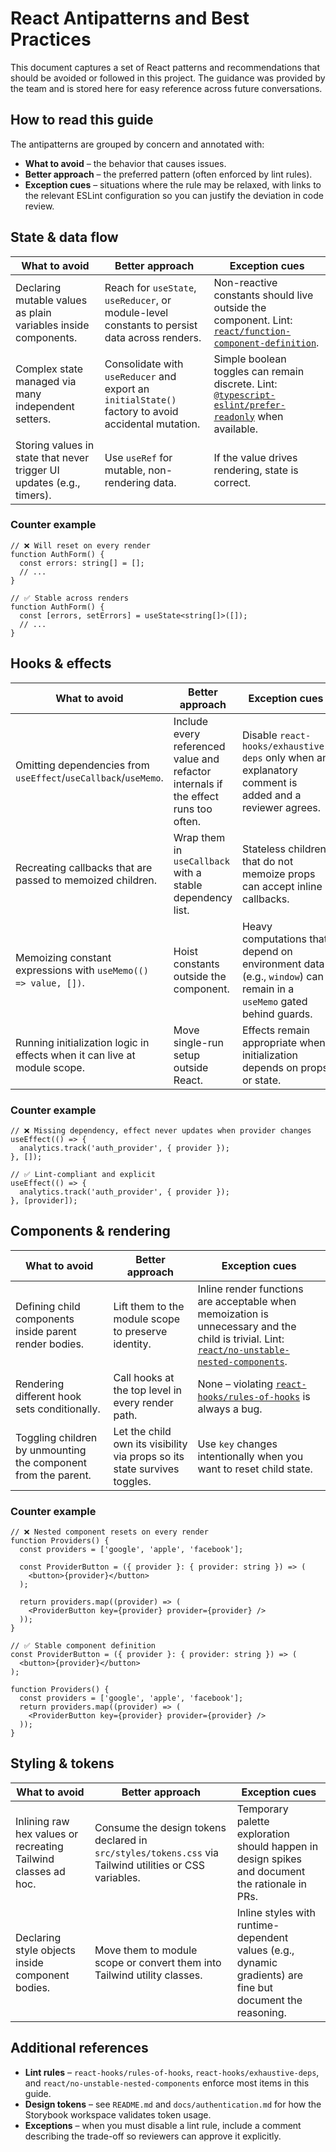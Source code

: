 # React Antipatterns and Best Practices

This document captures a set of React patterns and recommendations that should be avoided or followed in this project. The guidance was provided by the team and is stored here for easy reference across future conversations.

## How to read this guide

The antipatterns are grouped by concern and annotated with:

- **What to avoid** – the behavior that causes issues.
- **Better approach** – the preferred pattern (often enforced by lint rules).
- **Exception cues** – situations where the rule may be relaxed, with links to the relevant ESLint configuration so you can justify the deviation in code review.

## State & data flow

| What to avoid | Better approach | Exception cues |
| --- | --- | --- |
| Declaring mutable values as plain variables inside components. | Reach for `useState`, `useReducer`, or module-level constants to persist data across renders. | Non-reactive constants should live outside the component. Lint: [`react/function-component-definition`](https://github.com/jsx-eslint/eslint-plugin-react/blob/master/docs/rules/function-component-definition.md). |
| Complex state managed via many independent setters. | Consolidate with `useReducer` and export an `initialState()` factory to avoid accidental mutation. | Simple boolean toggles can remain discrete. Lint: [`@typescript-eslint/prefer-readonly`](https://typescript-eslint.io/rules/prefer-readonly/) when available. |
| Storing values in state that never trigger UI updates (e.g., timers). | Use `useRef` for mutable, non-rendering data. | If the value drives rendering, state is correct. |

### Counter example

```tsx
// ❌ Will reset on every render
function AuthForm() {
  const errors: string[] = [];
  // ...
}

// ✅ Stable across renders
function AuthForm() {
  const [errors, setErrors] = useState<string[]>([]);
  // ...
}
```

## Hooks & effects

| What to avoid | Better approach | Exception cues |
| --- | --- | --- |
| Omitting dependencies from `useEffect`/`useCallback`/`useMemo`. | Include every referenced value and refactor internals if the effect runs too often. | Disable `react-hooks/exhaustive-deps` only when an explanatory comment is added and a reviewer agrees. |
| Recreating callbacks that are passed to memoized children. | Wrap them in `useCallback` with a stable dependency list. | Stateless children that do not memoize props can accept inline callbacks. |
| Memoizing constant expressions with `useMemo(() => value, [])`. | Hoist constants outside the component. | Heavy computations that depend on environment data (e.g., `window`) can remain in a `useMemo` gated behind guards. |
| Running initialization logic in effects when it can live at module scope. | Move single-run setup outside React. | Effects remain appropriate when initialization depends on props or state. |

### Counter example

```tsx
// ❌ Missing dependency, effect never updates when provider changes
useEffect(() => {
  analytics.track('auth_provider', { provider });
}, []);

// ✅ Lint-compliant and explicit
useEffect(() => {
  analytics.track('auth_provider', { provider });
}, [provider]);
```

## Components & rendering

| What to avoid | Better approach | Exception cues |
| --- | --- | --- |
| Defining child components inside parent render bodies. | Lift them to the module scope to preserve identity. | Inline render functions are acceptable when memoization is unnecessary and the child is trivial. Lint: [`react/no-unstable-nested-components`](https://github.com/jsx-eslint/eslint-plugin-react/blob/master/docs/rules/no-unstable-nested-components.md). |
| Rendering different hook sets conditionally. | Call hooks at the top level in every render path. | None – violating [`react-hooks/rules-of-hooks`](https://react.dev/learn/rules-of-hooks) is always a bug. |
| Toggling children by unmounting the component from the parent. | Let the child own its visibility via props so its state survives toggles. | Use `key` changes intentionally when you want to reset child state. |

### Counter example

```tsx
// ❌ Nested component resets on every render
function Providers() {
  const providers = ['google', 'apple', 'facebook'];

  const ProviderButton = ({ provider }: { provider: string }) => (
    <button>{provider}</button>
  );

  return providers.map((provider) => (
    <ProviderButton key={provider} provider={provider} />
  ));
}

// ✅ Stable component definition
const ProviderButton = ({ provider }: { provider: string }) => (
  <button>{provider}</button>
);

function Providers() {
  const providers = ['google', 'apple', 'facebook'];
  return providers.map((provider) => (
    <ProviderButton key={provider} provider={provider} />
  ));
}
```

## Styling & tokens

| What to avoid | Better approach | Exception cues |
| --- | --- | --- |
| Inlining raw hex values or recreating Tailwind classes ad hoc. | Consume the design tokens declared in `src/styles/tokens.css` via Tailwind utilities or CSS variables. | Temporary palette exploration should happen in design spikes and document the rationale in PRs. |
| Declaring style objects inside component bodies. | Move them to module scope or convert them into Tailwind utility classes. | Inline styles with runtime-dependent values (e.g., dynamic gradients) are fine but document the reasoning. |

## Additional references

- **Lint rules** – `react-hooks/rules-of-hooks`, `react-hooks/exhaustive-deps`, and `react/no-unstable-nested-components` enforce most items in this guide.
- **Design tokens** – see `README.md` and `docs/authentication.md` for how the Storybook workspace validates token usage.
- **Exceptions** – when you must disable a lint rule, include a comment describing the trade-off so reviewers can approve it explicitly.

